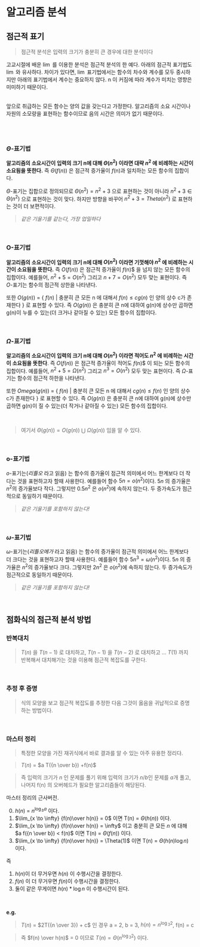 # 알고리즘 분석

## 점근적 표기 
 > 점근적 분석은 입력의 크기가 충분히 큰 경우에 대한 분석이다 

  고교시절에 배운 $\lim$ 를 이용한 분석은 점근적 분석의 한 예다. 아래의 점근적 표기법도 $\lim$ 와 유사하다. 차이가 있다면, $\lim$ 표기법에서는 함수의 차수와 계수를 모두 중시하지만 아래의 표기법에서 계수는 중요하지 않다. n 이 커짐에 따라 계수가 미치는 영향은 미미하기 때문이다.
  
  \
  앞으로 취급하는 모든 함수는 양의 값을 갖는다고 가정한다. 알고리즘의 소요 시간이나 자원의 소모량을 표현하는 함수이므로 음의 시간은 의미가 없기 때문이다.

<br />
<br />
  
  
### $\Theta$-표기법
 **알고리즘의 소요시간이 입력의 크기 n에 대해 $\Theta(n^2)$ 이라면 대략 $n^2$ 에 비례하는 시간이 소요됨을 뜻한다.** 즉 $\Theta(f(n))$ 은 점근적 증가율이 $f$(n)과 일치하는 모든 함수의 집합이다.

 $\Theta$-표기는 집합으로 정의되므로 $\Theta(n^2) = n^2+3$ 으로 표현하는 것이 아니라 $n^2+3 \in \Theta(n^2)$ 으로 표현하는 것이 맞다. 하지만 방향을 바꾸어 $n^2+3 = Theta(n^2)$ 로 표현하는 것이 더 보편적이다.

  >*같은 기울기를 같는다, 가장 업밀하다*

<br />

### O-표기법
 **알고리즘의 소요시간이 입력의 크기 n에 대해 $O(n^2)$ 이라면 기껏해야 $n^2$ 에 비례하는 시간이 소요됨을 뜻한다.** 즉 $O(f(n))$ 은 점근적 증가율이 $f$(n)$ 을 넘지 않는 모든 함수의 집합이다. 예를들어, $n^2+5 = O(n^2)$ 그리고  $n+7 = O(n^2)$ 모두 맞는 표현이다. 즉 $O$-표기는 함수의 점근적 상한을 나타낸다.

 또한 $O(g(n))$ = { $f(n)$ | 충분히 큰 모든 n 에 대해서 $f(n) \leq cg(n)$ 인 양의 상수 c가 존재한다 }
   로 표현할 수 있다. 즉 $O(g(n))$ 은 충분히 큰 n에 대하여 g(n)에 상수만 곱하면 g(n)이 누를 수 있는(더 크거나 같아질 수 있는) 모든 함수의 집합이다.

<br />

### $\Omega$-표기법
 **알고리즘의 소요시간이 입력의 크기 n에 대해 $O(n^2)$ 이라면 적어도 $n^2$ 에 비례하는 시간이 소요됨을 뜻한다**. 즉 $O(f(n))$ 은 점근적 증가율이 적어도 $f$(n)$ 이 되는 모든 함수의 집합이다. 예를들어, $n^2+5 = \Omega(n^2)$ 그리고  $n^3 = O(n^2)$ 모두 맞는 표현이다. 즉 $\Omega$-표기는 함수의 점근적 하한을 나타낸다.


 또한 $Omega(g(n))$ = { $f(n)$ | 충분히 큰 모든 n 에 대해서 $cg(n) \leq f(n)$ 인 양의 상수 c가 존재한다 }
   로 표현할 수 있다. 즉 $O(g(n))$ 은 충분히 큰 n에 대하여 g(n)에 상수만 곱하면 g(n)이 질 수 있는(더 작거나 같아질 수 있는) 모든 함수의 집합이다.

<br />

 >여기서 $\Theta(g(n)) = O(g(n))$ $\bigcup$  $\Omega(g(n))$ 임을 알 수 있다.

<br />

### o-표기법
 $o$-표기는(*리틀오* 라고 읽음) 는 함수의 증가율이 점근적 의미에서 어느 한계보다 더 작다는 것을 표현하고자 할때 사용한다. 예를들어 함수 $5n=o(n^2)$이다. $5n$ 의 증가율은 $n^2$의 증가율보다 작다. 그렇지만 $0.5n^2$ 은 $o(n^2)$에 속하지 않는다. 두 증가속도가 점근적으로 동일하기 때문이다.
  
  >*같은 기울기를 포함하지 않는다!*

<br />

### $\omega$-표기법
 $\omega$-표기는(*리틀오메가* 라고 읽음) 는 함수의 증가율이 점근적 의미에서 어느 한계보다 더 크다는 것을 표현하고자 할때 사용한다. 예를들어 함수 $5n^3=\omega(n^2)$이다. $5n$ 의 증가율은 $n^2$의 증가율보다 크다. 그렇지만 $2n^2$ 은 $o(n^2)$에 속하지 않는다. 두 증가속도가 점근적으로 동일하기 때문이다.
  
  >*같은 기울기를 포함하지 않는다!*


<br />


## 점화식의 점근적 분석 방법

### 반복대치
 > $T(n)$ 을 $T(n-1)$ 로 대치하고, $T(n-1)$ 을 $T(n-2)$ 로 대치하고 ... $T(1)$ 까지 반복해서 대치해가는 것을 이용해 점근적 복잡도를 구한다.

<br />

### 추정 후 증명
 > 식의 모양을 보고 점근적 복잡도를 추정한 다음 그것이 옳음을 귀납적으로 증명하는 방법이다.

<br />

### 마스터 정리
 > 특정한 모양을 가진 재귀식에서 바로 결과를 알 수 있는 아주 유용한 정리다.
  
 > $T(n)$ = $a T({n \over b}) +f(n)$

 > 즉 입력의 크기가 $n$ 인 문제를 풀기 위해 입력의 크기가 $n/b$인 문제를 $a$개 풀고, 나머지 f(n) 의 오버헤드가 필요한 알고리즘들이 해당된다. 


마스터 정리의 근사버전.

0. $h(n)$ = $n^{\log{_b}{a}}$ 이다.
1. $\lim_{x \to \infty} {f(n)\over h(n)} = 0$ 이면 T(n) = $\Theta(h(n))$ 이다.
2. $\lim_{x \to \infty} {f(n)\over h(n)} = \infty$ 이고 충분히 큰 모든 $n$ 에 대해 $a f({n \over b}) < f(n)$ 이면 T(n) = $\Theta(f(n))$ 이다.
3. $\lim_{x \to \infty} {f(n)\over h(n)} = \Theta(1)$ 이면 T(n) = $\Theta(h(n)\log n)$ 이다.

즉 
1. $h(n)$이 더 무거우면 $h(n)$ 이 수행시간을 결정한다.
2. $f(n)$ 이 더 무거우면 $f(n)$이 수행시간을 결정한다.
3. 둘이 같은 무게이면 $h(n)*\log n$ 이 수행시간이 된다.

<br />

**e.g.**

>  $T(n)$ = $2T({n \over 3}) + c$ 인 경우
 a = 2, b = 3, $h(n) = n^{\log{_3}{2}}$, f(n) = c
  
> 즉 $f(n) \over h(n)$ = $0$ 이므로 $T(n) = \Theta(n^{\log{_3}{2}})$ 이다. 
